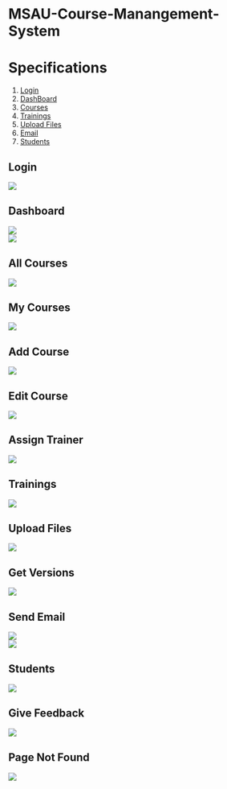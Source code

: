 # MSAU-Course-Manangement-System

# Specifications

1. [Login](#Login)
2. [DashBoard](#Dashboard)
3. [Courses](#Courses)
4. [Trainings](#Trainings)
5. [Upload Files](#Upload-Files)
6. [Email](#Send-Email)
7. [Students](#Students)

## Login
<img src="images/login.png">

## Dashboard
<img src="images/dashboard-a.png">
<br>
<img src="images/dashboard-b.png">

## All Courses
<img src="images/courses.png">

## My Courses
<img src="images/manage-courses.png">

## Add Course
<img src="images/add-course.png">

## Edit Course
<img src="images/edit-course.png">

## Assign Trainer
<img src="images/assign-trainer.png">

## Trainings
<img src="images/trainings.png">

## Upload Files
<img src="images/upload-file.png">

## Get Versions
<img src="images/get-files.png">

## Send Email
<img src="images/send-mail.png">
<br>
<img src="images/email.png">

## Students
<img src="images/students.png">

## Give Feedback
<img src="images/feedback.png">

## Page Not Found
<img src="images/pagenotfound.png">
